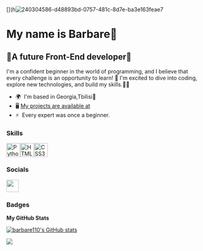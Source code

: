[](h![240304586-d48893bd-0757-481c-8d7e-ba3e163feae7](https://github.com/user-attachments/assets/4d997102-cf73-42ee-8863-87ab80353328)

My name is Barbare💖
===========================================================================================================================================

💖A future Front-End developer💖
--------------------------------

I'm a confident beginner in the world of programming, and I believe that every challenge is an opportunity to learn! 🩷 I'm excited to dive into coding, explore new technologies, and build my skills.🩷🩷

* 🌍  I'm based in Georgia,Tbilisi🩷
* 🖥️  [My projects are available at](https://github.com/barbare110/GOA.git)
* ⚡  Every expert was once a beginner.

### Skills


<p align="left">
<a href="https://www.python.org/" target="_blank" rel="noreferrer"><img src="https://raw.githubusercontent.com/danielcranney/readme-generator/main/public/icons/skills/python-colored.svg" width="36" height="36" alt="Python" /></a><a href="https://developer.mozilla.org/en-US/docs/Glossary/HTML5" target="_blank" rel="noreferrer"><img src="https://raw.githubusercontent.com/danielcranney/readme-generator/main/public/icons/skills/html5-colored.svg" width="36" height="36" alt="HTML5" /></a><a href="https://www.w3.org/TR/CSS/#css" target="_blank" rel="noreferrer"><img src="https://raw.githubusercontent.com/danielcranney/readme-generator/main/public/icons/skills/css3-colored.svg" width="36" height="36" alt="CSS3" /></a>
</p>


### Socials

<p align="left"> <a href="https://www.github.com/barbare110" target="_blank" rel="noreferrer"> <picture> <source media="(prefers-color-scheme: dark)" srcset="https://raw.githubusercontent.com/danielcranney/readme-generator/main/public/icons/socials/github-dark.svg" /> <source media="(prefers-color-scheme: light)" srcset="https://raw.githubusercontent.com/danielcranney/readme-generator/main/public/icons/socials/github.svg" /> <img src="https://raw.githubusercontent.com/danielcranney/readme-generator/main/public/icons/socials/github.svg" width="32" height="32" /> </picture> </a></p>

### Badges

<b>My GitHub Stats</b>

<a href="http://www.github.com/barbare110"><img src="https://github-readme-stats.vercel.app/api?username=barbare110&show_icons=true&hide=&count_private=true&title_color=3382ed&text_color=000000&icon_color=ffffff&bg_color=ffffff&hide_border=true&show_icons=true" alt="barbare110's GitHub stats" /></a>

<a href="http://www.github.com/barbare110"><img src="https://github-readme-streak-stats.herokuapp.com/?user=barbare110&stroke=000000&background=ffffff&ring=3382ed&fire=3382ed&currStreakNum=000000&currStreakLabel=3382ed&sideNums=000000&sideLabels=000000&dates=000000&hide_border=true" /></a>
